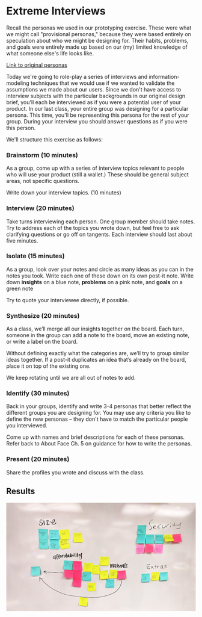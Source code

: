 # Extreme Interviews

Recall the personas we used in our prototyping exercise. These were what we might call "provisional personas," because they were based entirely on speculation about who we might be designing for. Their habits, problems, and goals were entirely made up based on our (my) limited knowledge of what someone else's life looks like.

[Link to original personas](../extreme-personas/personas.pdf)

Today we're going to role-play a series of interviews and information-modeling  techniques that we would use if we wanted to validate the assumptions we made about our users. Since we don't have access to interview subjects with the particular backgrounds in our original design brief, you'll each be interviewed as if you were a potential user of your product. In our last class, your entire group was designing for a particular persona. This time, you'll be representing this persona for the rest of your group. During your interview you should answer questions as if you were this person.

We'll structure this exercise as follows:

### Brainstorm (10 minutes)
As a group, come up with a series of interview topics relevant to people who will use your product (still a wallet.) These should be general subject areas, not specific questions.

Write down your interview topics. (10 minutes)

### Interview (20 minutes)
Take turns interviewing each person. One group member should take notes.
Try to address each of the topics you wrote down, but feel free to ask clarifying questions or go off on tangents.
Each interview should last about five minutes.

### Isolate (15 minutes)
As a group, look over your notes and circle as many ideas as you can in the notes you took. Write each one of these down on its own post-it note. Write down **insights** on a blue note, **problems** on a pink note, and **goals** on a green note

Try to quote your interviewee directly, if possible.

### Synthesize (20 minutes)
As a class, we’ll merge all our insights together on the board. Each turn, someone in the group can add a note to the board, move an existing note, or write a label on the board.

Without defining exactly what the categories are, we’ll try to group similar ideas together. If a post-it duplicates an idea that’s already on the board, place it on top of the existing one.

We keep rotating until we are all out of notes to add.

### Identify (30 minutes)
Back in your groups, identify and write 3-4 personas that better reflect the different groups you are designing for. You may use any criteria you like to define the new personas – they don't have to match the particular people you interviewed.

Come up with names and brief descriptions for each of these personas.
Refer back to About Face Ch. 5 on guidance for how to write the personas.

### Present (20 minutes)
Share the profiles you wrote and discuss with the class.

## Results
[![](interview-insights.jpg)](interview-insights.jpg)
